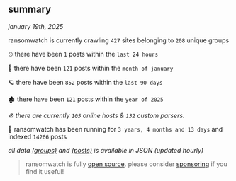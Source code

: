 
## summary
_january 19th, 2025_

ransomwatch is currently crawling `427` sites belonging to `208` unique groups

⏲ there have been `1` posts within the `last 24 hours`

🦈 there have been `121` posts within the `month of january`

🪐 there have been `852` posts within the `last 90 days`

🏚 there have been `121` posts within the `year of 2025`

_⚙️ there are currently `105` online hosts & `132` custom parsers._

🦕 ransomwatch has been running for `3 years, 4 months and 13 days` and indexed `14266` posts

_all data  [(groups)](http://ransomwhat.telemetry.ltd/groups) and [(posts)](http://ransomwhat.telemetry.ltd/posts) is available in JSON (updated hourly)_

> ransomwatch is fully [open source](https://github.com/joshhighet/ransomwatch#ransomwatch--). please consider [sponsoring](https://github.com/sponsors/joshhighet) if you find it useful!
